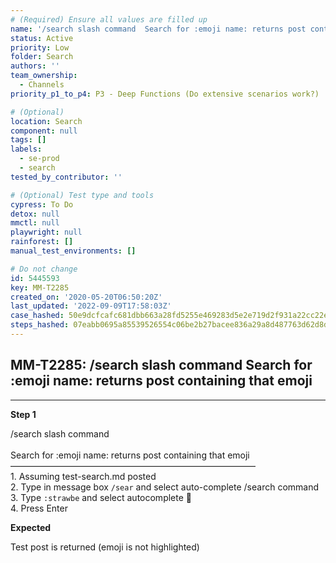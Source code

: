 ```yaml
---
# (Required) Ensure all values are filled up
name: '/search slash command  Search for :emoji name: returns post containing that emoji'
status: Active
priority: Low
folder: Search
authors: ''
team_ownership:
  - Channels
priority_p1_to_p4: P3 - Deep Functions (Do extensive scenarios work?)

# (Optional)
location: Search
component: null
tags: []
labels:
  - se-prod
  - search
tested_by_contributor: ''

# (Optional) Test type and tools
cypress: To Do
detox: null
mmctl: null
playwright: null
rainforest: []
manual_test_environments: []

# Do not change
id: 5445593
key: MM-T2285
created_on: '2020-05-20T06:50:20Z'
last_updated: '2022-09-09T17:58:03Z'
case_hashed: 50e9dcfcafc681dbb663a28fd5255e469283d5e2e719d2f931a22cc22ef0677b91f5834bdbeb3a77e2a3e1813a72cd7b
steps_hashed: 07eabb0695a85539526554c06be2b27bacee836a29a8d487763d62d8da21c04286dcd9c2a202a6f68aa7439ea984732b
---
```


<!-- (Auto-generated) Based on frontmatter's "key" and "name" -->

## MM-T2285: /search slash command Search for :emoji name: returns post containing that emoji

---

**Step 1**

/search slash command\
\
Search for :emoji name: returns post containing that emoji\
————————————————————————————\
1\. Assuming test-search.md posted\
2\. Type in message box `/sear` and select auto-complete /search command\
3\. Type `:strawbe` and select autocomplete :strawberry:\
4\. Press Enter

**Expected**

Test post is returned (emoji is not highlighted)
